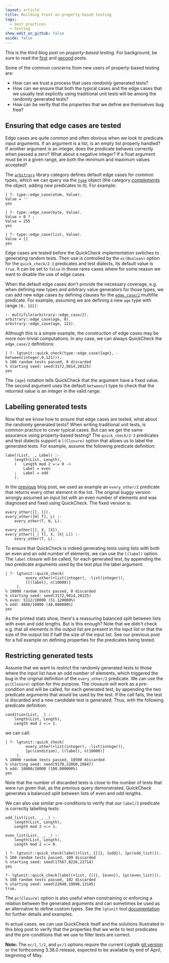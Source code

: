 ```yaml
---
layout: article
title: Building trust on property-based testing
tags:
  - best practices
  - testing
show_edit_on_github: false
aside: false
---
```



This is the third blog post on *property-based testing*. For background, be
sure to read the 
[first](../../../2019/08/20/easily-quickcheck-your-predicates.html)
and [second](../../../2020/04/10/evolving-from-manually-written-tests.html)
posts.

Some of the common concerns from new users of property-based testing are:

- How can we trust a process that uses *randomly* generated tests?
- How can we ensure that both the typical cases and the edge cases that we usually test explicitly
using traditional unit tests will be among the randomly generated tests?
- How can be verify that the properties that we define are themselves bug free?


Ensuring that edge cases are tested
-----------------------------------

Edge cases are quite common and often obvious when we look to predicate
input arguments. If an argument is a list, is an empty list properly handled?
If another argument is an integer, does the predicate behaves correctly when
passed a zero? What about a negative integer? If a float argument must be in
a given range, are both the minimum and maximum values accepted?

The [`arbitrary`](https://logtalk.org/library/arbitrary_0.html)
library category defines default edge cases for common types, which we can
query via the [`type`](https://logtalk.org/library/type_0.html) object
(the category [*complements*](https://logtalk.org/manuals/userman/categories.html#hot-patching)
the object, adding new predicates to it). For example:

```text
| ?- type::edge_case(atom, Value).
Value = ''
yes

| ?- type::edge_case(byte, Value).
Value = 0 ? ;
Value = 255
yes

| ?- type::edge_case(list, Value).
Value = []
yes
```

Edge cases are tested before the QuickCheck implementation switches to
generating random tests. Their use is controlled by the `ec(Boolean)`
option for the `quick_check/2-3` predicates and test dialects, Its
default value is `true`. It can be set to `false` in those rares cases
where for some reason we want to disable the use of edge cases.

When the default edge cases don't provide the necessary coverage, e.g.
when defining new types and arbitrary value generators for those types,
we can add new edge cases by defining clauses for the
[`edge_case/2`](https://logtalk.org/library/arbitrary_0.html#edge-case-2)
multifile predicate. For example, assuming we are defining a new `age` type
with range `[0, 121]`: 

```logtalk
:- multifile(arbitrary::edge_case/2).
arbitrary::edge_case(age, 0).
arbitrary::edge_case(age, 121).
```

Although this is a simple example, the construction of edge cases may be
more non-trivial computations. In any case, we can always QuickCheck the
`edge_case/2` definitions:

```text
| ?- lgtunit::quick_check(type::edge_case({age}, -between(integer,0,121))).
% 100 random tests passed, 0 discarded
% starting seed: seed(3172,9814,20125)
yes
```

The `{age}` notation tells QuickCheck that the argument have a fixed value.
The second argument uses the default `between/3` type to check that the
returned value is an integer in the valid range.


Labelling generated tests
-------------------------

Now that we know how to ensure that edge cases are tested, what about the
randomly generated tests? When writing traditional unit tests, is common
practice to cover typical cases. But can we get the same assurance using
property-based testing? The `quick_check/2-3` predicates and test dialects
support a `l(Closure)` option that allows us to label the generated tests.
For example, assume the following predicate definition:

```logtalk
label(List, _, Label) :-
    length(List, Length),
    (   Length mod 2 =:= 0 ->
        Label = even
    ;   Label = odd
    ).
```

In the [previous]((../../../2020/04/10/evolving-from-manually-written-tests.html))
blog post, we used as example an `every_other/2` predicate that returns
every other element in the list. The original buggy version wrongly assumed
an input list with an even number of elements and was diagnosed and fixed
using QuickCheck. The fixed version is:

```logtalk
every_other([], []).
every_other([H| T], L) :-
    every_other(T, H, L).

every_other([], X, [X]).
every_other([_| T], X, [X| L]) :-
    every_other(T, L).
```

To ensure that QuickCheck is indeed generating tests using lists with
both an even and an odd number of elements, we can use the `l(label)`
option. The `label` closure will be called, for each generated test, by
appending the two predicate arguments used by the test plus the label
argument:

```text
| ?- lgtunit::quick_check(
         every_other(+list(integer), -list(integer)),
         [l(label), n(10000)]
     ).
% 10000 random tests passed, 0 discarded
% starting seed: seed(3172,9814,20125)
% even: 5112/10000 (51.120000%)
% odd: 4888/10000 (48.880000%)
yes
```

As the printed stats show, there's a reassuring balanced split between
lists with even and odd lengths. But is this enough? Note that we didn't
check e.g. that all elements in the output list are present in the input
list or that the size of the output list if half the size of the input
list. See our previous post for a full example on defining properties for
the predicates being tested.


Restricting generated tests
---------------------------

Assume that we want to restrict the randomly generated tests to those
where the input list have an odd number of elements, which triggered
the bug in the original definition of the `every_other/2` predicate.
We can use the `pc(Closure)` option for this purpose. The clousure will
work as a pre-condition and will be called, for each generated test, by
appending the two predicate arguments that would be used by the test.
If the call fails, the test is discarded and a new candidate test is
generated. Thus, with the following predicate definition:

```logtalk
condition(List, _) :-
    length(List, Length),
	Length mod 2 =:= 1.
```

we can call:

```text
| ?- lgtunit::quick_check(
         every_other(+list(integer), -list(integer)),
         [pc(condition), l(label), n(10000)]
     ).
% 10000 random tests passed, 10590 discarded
% starting seed: seed(9170,22060,20847)
% odd: 10000/10000 (100.000000%)
yes
```

Note that the number of discarded tests is close to the number of tests
that were run given that, as the previous query demonstrated, QuickCheck
generates a balanced split between lists of even and odd lengths.

We can also use similar pre-conditions to verify that our `label/3` predicate
is correctly labelling tests:

```logtalk
odd_list(List, _, _) :-
    length(List, Length),
	Length mod 2 =:= 1.

even_list(List, _, _) :-
    length(List, Length),
	Length mod 2 =:= 0.
```

```text
| ?- lgtunit::quick_check(label(+list, {[]}, {odd}), [pc(odd_list)]).
% 100 random tests passed, 109 discarded
% starting seed: seed(17567,8226,21714)
yes

?- lgtunit::quick_check(label(+list, {[]}, {even}), [pc(even_list)]).
% 100 random tests passed, 102 discarded
% starting seed: seed(22040,19096,13145)
true.
```

The `pc(Closure)` option is also useful when constraining or enforcing a
relation between the generated arguments and can sometimes be used as an
alternative to define custom types. See the `lgtunit` tool
[documentation](https://logtalk3.readthedocs.io/en/latest/devtools/lgtunit.html#quickcheck)
for further details and examples.

In actual cases, we can use QuickCheck itself and the solutions illustrated
in this blog post to verify that the properties that we write to test
predicates and the pre-conditions that we use to filter tests are correct.


**Note:** The `ec/1`, `l/1`, and `pc/1` options require the current Logtalk
[git version](https://github.com/LogtalkDotOrg/logtalk3) or the
forthcoming 3.38.0 release, expected to be available by end of April,
beginning of May.
